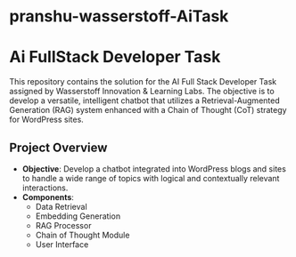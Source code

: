 # pranshu-wasserstoff-AiTask
# Ai FullStack Developer Task

This repository contains the solution for the AI Full Stack Developer Task assigned by Wasserstoff Innovation & Learning Labs. The objective is to develop a versatile, intelligent chatbot that utilizes a Retrieval-Augmented Generation (RAG) system enhanced with a Chain of Thought (CoT) strategy for WordPress sites.

## Project Overview

- **Objective**: Develop a chatbot integrated into WordPress blogs and sites to handle a wide range of topics with logical and contextually relevant interactions.
- **Components**:
  - Data Retrieval
  - Embedding Generation
  - RAG Processor
  - Chain of Thought Module
  - User Interface
